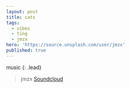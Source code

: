 ```yaml
---
layout: post
title: cats
tags:
  - vibes
  - ting
  - jmzx
hero: 'https://source.unsplash.com/user/jmzx'
published: true
---
```

music
{: .lead}
[^sc]: soundcloud
{% include mycomponent.html %}

> jmzx
> [Soundcloud](https://www.soundcloud.com/jmzx/dealin-minds-preview)

